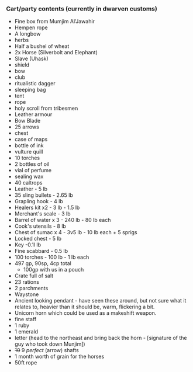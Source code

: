 ---
---

### Cart/party contents (currently in dwarven customs)

* Fine box from Mumjim Al'Jawahir
* Hempen rope
* A longbow
* herbs
* Half a bushel of wheat
* 2x Horse (Silverbolt and Elephant)
* Slave (Uhask)
* shield
* bow
* club
* ritualistic dagger
* sleeping bag
* tent
* rope
* holy scroll from tribesmen
* Leather armour
* Bow Blade
* 25 arrows
* chest
* case of maps
* bottle of ink
* vulture quill
* 10 torches
* 2 bottles of oil
* vial of perfume
* sealing wax
* 40 caltrops
* Leather - 5 lb
* 35 sling bullets - 2.65 lb
* Grapling hook - 4 lb
* Healers kit x2 - 3 lb - 1.5 lb
* Merchant's scale - 3 lb
* Barrel of water x 3 - 240 lb - 80 lb each
* Cook's utensils - 8 lb
* Chest of sumac x 4 - 3v5 lb - 10 lb each + 5 sprigs
* Locked chest - 5 lb
* Key -0.1l lb
* Fine scabbard - 0.5 lb
* 100 torches - 100 lb - 1 lb each
* 497 gp, 90sp, 4cp total
    * 100gp with us in a pouch
* Crate full of salt
* 23 rations
* 2 parchments
* Waystone
* Ancient looking pendant - have seen these around, but not sure what it relates to, heavier than it should be, warm, flickering a bit.
* Unicorn horn which could be used as a makeshift weapon.
* fine staff
* 1 ruby
* 1 emerald
* letter (head to the northeast and bring back the horn - [signature of the guy who took down Munjim])
* ~~10~~ 9 *perfect* (arrow) shafts
* 1 month worth of grain for the horses
* 50ft rope
